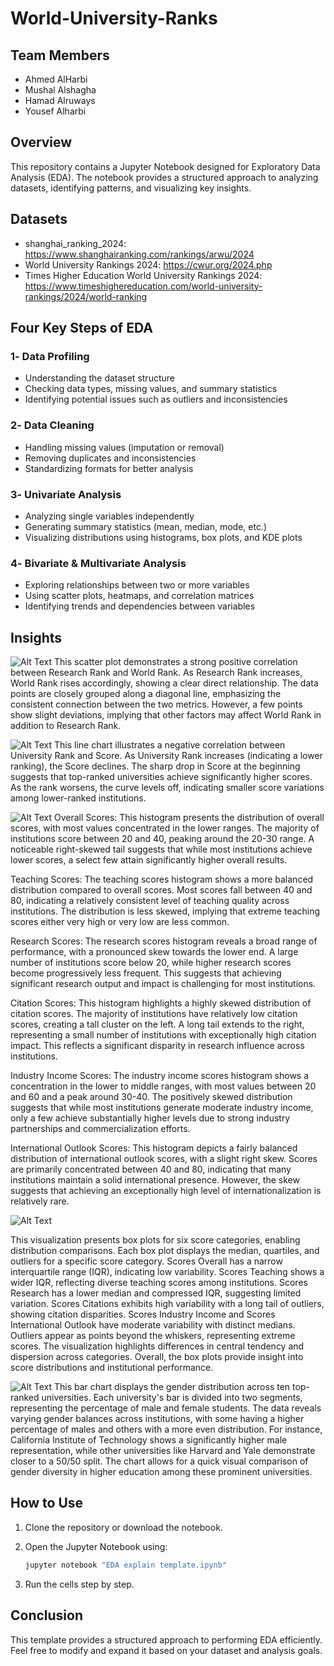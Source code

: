 # World-University-Ranks
## Team Members 
- Ahmed AlHarbi
- Mushal Alshagha
- Hamad Alruways
- Yousef Alharbi
## Overview
This repository contains a Jupyter Notebook designed for Exploratory Data Analysis (EDA). The notebook provides a structured approach to analyzing datasets, identifying patterns, and visualizing key insights.
## Datasets
- shanghai_ranking_2024: https://www.shanghairanking.com/rankings/arwu/2024
- World University Rankings 2024: https://cwur.org/2024.php
- Times Higher Education World University Rankings 2024: https://www.timeshighereducation.com/world-university-rankings/2024/world-ranking
## Four Key Steps of EDA
### 1️- Data Profiling  
- Understanding the dataset structure  
- Checking data types, missing values, and summary statistics  
- Identifying potential issues such as outliers and inconsistencies  

### 2️- Data Cleaning  
- Handling missing values (imputation or removal)  
- Removing duplicates and inconsistencies  
- Standardizing formats for better analysis  

### 3️- Univariate Analysis  
- Analyzing single variables independently  
- Generating summary statistics (mean, median, mode, etc.)  
- Visualizing distributions using histograms, box plots, and KDE plots  

### 4️- Bivariate & Multivariate Analysis  
- Exploring relationships between two or more variables  
- Using scatter plots, heatmaps, and correlation matrices  
- Identifying trends and dependencies between variables

## Insights

![ Alt Text](images/scatter_plot_1.png)
 This scatter plot demonstrates a strong positive correlation between Research Rank and World Rank. As Research Rank increases, World Rank rises accordingly, showing a clear direct relationship. The data points are closely grouped along a diagonal line, emphasizing the consistent connection between the two metrics. However, a few points show slight deviations, implying that other factors may affect World Rank in addition to Research Rank.

 ![ Alt Text](images/line_chart_1.png)
 This line chart illustrates a negative correlation between University Rank and Score. As University Rank increases (indicating a lower ranking), the Score declines. The sharp drop in Score at the beginning suggests that top-ranked universities achieve significantly higher scores. As the rank worsens, the curve levels off, indicating smaller score variations among lower-ranked institutions.

  ![ Alt Text](images/histograms.png)
  Overall Scores:
This histogram presents the distribution of overall scores, with most values concentrated in the lower ranges. The majority of institutions score between 20 and 40, peaking around the 20-30 range. A noticeable right-skewed tail suggests that while most institutions achieve lower scores, a select few attain significantly higher overall results.

Teaching Scores:
The teaching scores histogram shows a more balanced distribution compared to overall scores. Most scores fall between 40 and 80, indicating a relatively consistent level of teaching quality across institutions. The distribution is less skewed, implying that extreme teaching scores either very high or very low are less common.

Research Scores:
The research scores histogram reveals a broad range of performance, with a pronounced skew towards the lower end. A large number of institutions score below 20, while higher research scores become progressively less frequent. This suggests that achieving significant research output and impact is challenging for most institutions.

Citation Scores:
This histogram highlights a highly skewed distribution of citation scores. The majority of institutions have relatively low citation scores, creating a tall cluster on the left. A long tail extends to the right, representing a small number of institutions with exceptionally high citation impact. This reflects a significant disparity in research influence across institutions.

Industry Income Scores:
The industry income scores histogram shows a concentration in the lower to middle ranges, with most values between 20 and 60 and a peak around 30-40. The positively skewed distribution suggests that while most institutions generate moderate industry income, only a few achieve substantially higher levels due to strong industry partnerships and commercialization efforts.

International Outlook Scores:
This histogram depicts a fairly balanced distribution of international outlook scores, with a slight right skew. Scores are primarily concentrated between 40 and 80, indicating that many institutions maintain a solid international presence. However, the skew suggests that achieving an exceptionally high level of internationalization is relatively rare.

  ![ Alt Text](images/box_plot.png)

This visualization presents box plots for six score categories, enabling distribution comparisons.
Each box plot displays the median, quartiles, and outliers for a specific score category.
Scores Overall has a narrow interquartile range (IQR), indicating low variability.
Scores Teaching shows a wider IQR, reflecting diverse teaching scores among institutions.
Scores Research has a lower median and compressed IQR, suggesting limited variation.
Scores Citations exhibits high variability with a long tail of outliers, showing citation disparities.
Scores Industry Income and Scores International Outlook have moderate variability with distinct medians.
Outliers appear as points beyond the whiskers, representing extreme scores.
The visualization highlights differences in central tendency and dispersion across categories.
Overall, the box plots provide insight into score distributions and institutional performance.


  ![ Alt Text](images/image.png)
  This bar chart displays the gender distribution across ten top-ranked universities. Each university's bar is divided into two segments, representing the percentage of male and female students. The data reveals varying gender balances across institutions, with some having a higher percentage of males and others with a more even distribution. For instance, California Institute of Technology shows a significantly higher male representation, while other universities like Harvard and Yale demonstrate closer to a 50/50 split. The chart allows for a quick visual comparison of gender diversity in higher education among these prominent universities.

## How to Use  
1. Clone the repository or download the notebook.  
2. Open the Jupyter Notebook using:  

   ```bash
   jupyter notebook "EDA explain template.ipynb"
   ```
   
3. Run the cells step by step.

## Conclusion 
This template provides a structured approach to performing EDA efficiently. Feel free to modify and expand it based on your dataset and analysis goals.  
